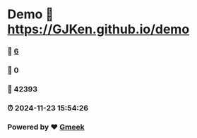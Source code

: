 # Demo :link: https://GJKen.github.io/demo 
### :page_facing_up: [6](https://GJKen.github.io/demo/tag.html) 
### :speech_balloon: 0 
### :hibiscus: 42393 
### :alarm_clock: 2024-11-23 15:54:26 
### Powered by :heart: [Gmeek](https://github.com/Meekdai/Gmeek)
